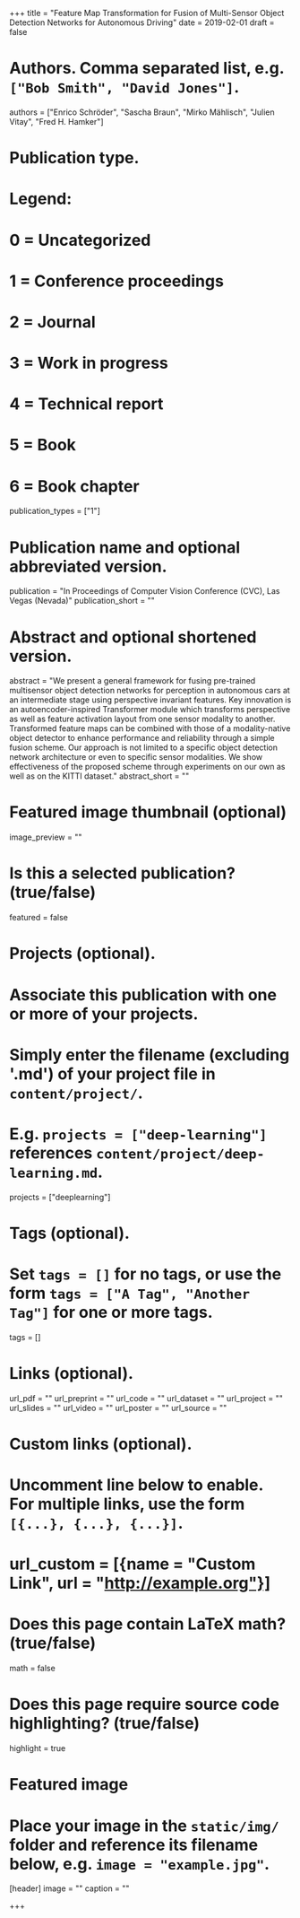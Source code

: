 +++
title = "Feature Map Transformation for Fusion of Multi-Sensor Object Detection Networks for Autonomous Driving"
date = 2019-02-01
draft = false

# Authors. Comma separated list, e.g. `["Bob Smith", "David Jones"]`.
authors = ["Enrico Schröder", "Sascha Braun", "Mirko Mählisch", "Julien Vitay", "Fred H. Hamker"]

# Publication type.
# Legend:
# 0 = Uncategorized
# 1 = Conference proceedings
# 2 = Journal
# 3 = Work in progress
# 4 = Technical report
# 5 = Book
# 6 = Book chapter
publication_types = ["1"]

# Publication name and optional abbreviated version.
publication = "In Proceedings of Computer Vision Conference (CVC), Las Vegas (Nevada)"
publication_short = ""

# Abstract and optional shortened version.
abstract = "We present a general framework for fusing pre-trained multisensor object detection networks for perception in autonomous cars at an intermediate stage using perspective invariant features. Key innovation is an autoencoder-inspired Transformer module which transforms perspective as well as feature activation layout from one sensor modality to another. Transformed feature maps can be combined with those of a modality-native object detector to enhance performance and reliability through a simple fusion scheme. Our approach is not limited to a specific object detection network architecture or even to specific sensor modalities. We show effectiveness of the proposed scheme through experiments on our own as well as on the KITTI dataset."
abstract_short = ""

# Featured image thumbnail (optional)
image_preview = ""

# Is this a selected publication? (true/false)
featured = false

# Projects (optional).
#   Associate this publication with one or more of your projects.
#   Simply enter the filename (excluding '.md') of your project file in `content/project/`.
#   E.g. `projects = ["deep-learning"]` references `content/project/deep-learning.md`.
projects = ["deeplearning"]

# Tags (optional).
#   Set `tags = []` for no tags, or use the form `tags = ["A Tag", "Another Tag"]` for one or more tags.
tags = []

# Links (optional).
url_pdf = ""
url_preprint = ""
url_code = ""
url_dataset = ""
url_project = ""
url_slides = ""
url_video = ""
url_poster = ""
url_source = ""

# Custom links (optional).
#   Uncomment line below to enable. For multiple links, use the form `[{...}, {...}, {...}]`.
# url_custom = [{name = "Custom Link", url = "http://example.org"}]

# Does this page contain LaTeX math? (true/false)
math = false

# Does this page require source code highlighting? (true/false)
highlight = true

# Featured image
# Place your image in the `static/img/` folder and reference its filename below, e.g. `image = "example.jpg"`.
[header]
image = ""
caption = ""

+++
